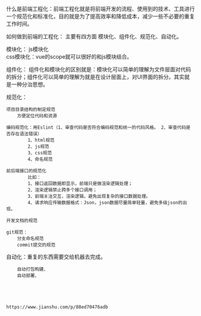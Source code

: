 什么是前端工程化：前端工程化就是将前端开发的流程、使用到的技术、工具进行一个规范化和标准化，目的就是为了提高效率和降低成本，减少一些不必要的重复工作时间。


如何做到前端的工程化： 主要有四方面  模块化、组件化、规范化、自动化。


模块化：
    js模块化  
    css模块化：vue的scope就可以很好的和js模块结合。
    <!-- 资源模块化：webpack万能模块加载理念，就是所有的资源都可以也应该模块化 -->

组件化：
    组件化和模块化的区别就是：模块化可以简单的理解为文件层面对代码的拆分；组件化可以简单的理解为就是在设计层面上，对UI界面的拆分。其实就是一种分治思想。

规范化：

    项目目录结构的制定规范
        方便定位代码和资源

    编码规范化：用Eslint（1、审查代码是否符合编码规范和统一的代码风格。 2、审查代码是否存在语法错误）
            1、html规范
            2、js规范
            3、css规范
            4、命名规范

    前后端接口的规范化
            比如：
            1、接口返回数据即显示，前端只是做渲染逻辑处理；
            2、渲染逻辑禁止跨多个接口调用；
            3、前端关注交互，渲染逻辑，避免出现复杂的接口数据处理。
            4、请求响应传输数据格式：Json，json数据尽量简单轻量，避免多级json的出现。
    
    开发文档的规范

    git规范：
        分支命名规范
        commit提交的规范

自动化：重复的东西需要交给机器去完成。
        

        
        自动打包构建、
        自动部署、





    https://www.jianshu.com/p/88ed70476adb